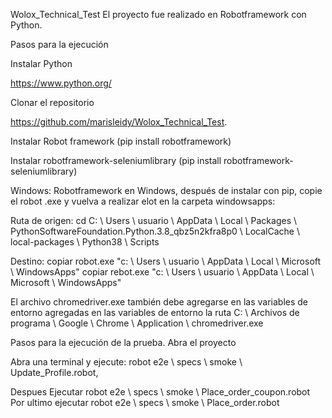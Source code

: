 Wolox_Technical_Test  El  proyecto fue  realizado en Robotframework con Python. 

Pasos para la ejecución

Instalar Python

https://www.python.org/

Clonar el repositorio

https://github.com/marisleidy/Wolox_Technical_Test.

Instalar Robot framework (pip install robotframework)

Instalar robotframework-seleniumlibrary (pip install robotframework-seleniumlibrary)

Windows: Robotframework en Windows, después de instalar con pip, copie el robot .exe y vuelva a realizar elot en la carpeta windowsapps:

Ruta de origen: cd C: \ Users \ usuario \ AppData \ Local \ Packages \ PythonSoftwareFoundation.Python.3.8_qbz5n2kfra8p0 \ LocalCache \ local-packages \ Python38 \ Scripts

Destino: copiar robot.exe "c: \ Users \ usuario \ AppData \ Local \ Microsoft \ WindowsApps" copiar rebot.exe "c: \ Users \ usuario \ AppData \ Local \ Microsoft \ WindowsApps"

El archivo chromedriver.exe también debe agregarse en las variables de entorno agregadas en las variables de entorno la ruta C: \ Archivos de programa \ Google \ Chrome \ Application \ chromedriver.exe

Pasos para la ejecución de la prueba. Abra el proyecto

Abra una terminal y ejecute: robot e2e \ specs \ smoke \ Update_Profile.robot,

Despues Ejecutar robot e2e \ specs \ smoke \ Place_order_coupon.robot Por ultimo ejecutar robot e2e \ specs \ smoke \ Place_order.robot
